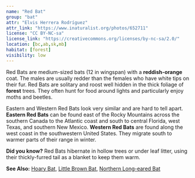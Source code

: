 ```yaml
---
name: "Red Bat"
group: "bat"
attr: "Elvis Herrera Rodríguez"
attr_link: "https://www.inaturalist.org/photos/652711"
license: "CC BY-NC-sa"
license_link: "https://creativecommons.org/licenses/by-nc-sa/2.0/"
location: [bc,ab,sk,mb]
habitat: [forest]
visibility: low
---
```

Red Bats are medium-sized bats (12 in wingspan) with a **reddish-orange** coat. The males are usually redder than the females who have white tips on their fur. Red Bats are solitary and roost well hidden in the thick foliage of **forest** trees. They often hunt for food around lights and particularly enjoy moths and beetles.

Eastern and Western Red Bats look very similar and are hard to tell apart. **Eastern Red Bats** can be found east of the Rocky Mountains across the southern Canada to the Atlantic coast and south to central Florida, west Texas, and southern New Mexico. **Western Red Bats** are found along the west coast in the southwestern United States. They migrate south to warmer parts of their range in winter.

**Did you know?** Red Bats hibernate in hollow trees or under leaf litter, using their thickly-furred tail as a blanket to keep them warm.

<!-- generated, do not edit -->
**See Also:**
[Hoary Bat](/{{section}}/hoarybat),
[Little Brown Bat](/{{section}}/litbrnbat),
[Northern Long-eared Bat](/{{section}}/norlebat)
